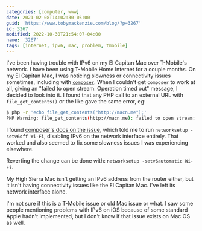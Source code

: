 ```yaml
---
categories: [computer, www]
date: 2021-02-08T14:02:30-05:00
guid: 'https://www.tobymackenzie.com/blog/?p=3267'
id: 3267
modified: 2022-10-30T21:54:07-04:00
name: '3267'
tags: [internet, ipv6, mac, problem, tmobile]
---
```


I've been having trouble with IPv6 on my El Capitan Mac over T-Mobile's network.<!--more-->  I have been using T-Mobile Home Internet for a couple months.  On my El Capitan Mac, I was noticing slowness or connectivity issues sometimes, including with [`composer`](https://getcomposer.org/).  When I couldn't get `composer` to work at all, giving an "failed to open stream: Operation timed out" message, I decided to look into it.  I found that any PHP call to an external URL with `file_get_contents()` or the like gave the same error, eg:

``` sh
$ php -r 'echo file_get_contents("http://macn.me");'
PHP Warning: file_get_contents(http://macn.me): failed to open stream: Operation timed out in Command line code on line 1
```

I found [composer's docs on the issue](https://getcomposer.org/doc/articles/troubleshooting.md#operation-timed-out-ipv6-issues-), which told me to run `networksetup -setv6off Wi-Fi`, disabling IPv6 on the network interface entirely.  That worked and also seemed to fix some slowness issues I was experiencing elsewhere.

Reverting the change can be done with: `networksetup -setv6automatic Wi-Fi`.

My High Sierra Mac isn't getting an IPv6 address from the router either, but it isn't having connectivity issues like the El Capitan Mac.  I've left its network interface alone.

I'm not sure if this is a T-Mobile issue or old Mac issue or what.  I saw some people mentioning problems with IPv6 on iOS because of some standard Apple hadn't implemented, but I don't know if that issue exists on Mac OS as well.
